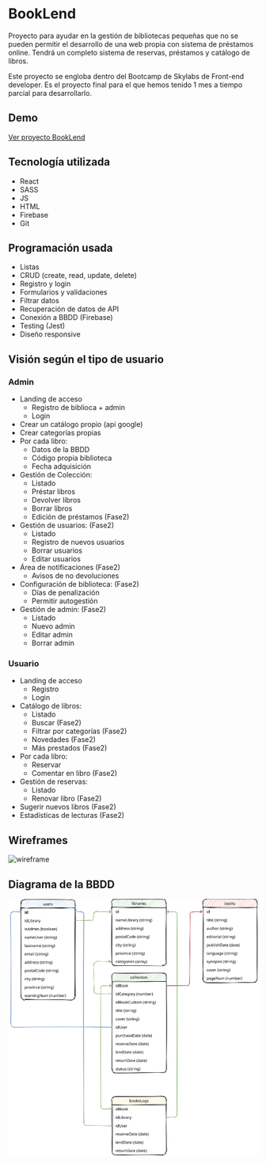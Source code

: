 # BookLend

Proyecto para ayudar en la gestión de bibliotecas pequeñas que no se pueden permitir el desarrollo de una web propia con sistema de préstamos online. Tendrá un completo sistema de reservas, préstamos y catálogo de libros.

Este proyecto se engloba dentro del Bootcamp de Skylabs de Front-end developer. Es el proyecto final para el que hemos tenido 1 mes a tiempo parcial para desarrollarlo.

## Demo

[Ver proyecto BookLend](https://booklend-app.web.app)


## Tecnología utilizada

- React
- SASS
- JS
- HTML
- Firebase
- Git

## Programación usada

- Listas
- CRUD (create, read, update, delete)
- Registro y login
- Formularios y validaciones
- Filtrar datos
- Recuperación de datos de API
- Conexión a BBDD (Firebase)
- Testing (Jest)
- Diseño responsive

## Visión según el tipo de usuario

### Admin

- Landing de acceso
	- Registro de biblioca + admin
	- Login
- Crear un catálogo propio (api google)
- Crear categorías propias
- Por cada libro:
	- Datos de la BBDD
	- Código propia biblioteca
	- Fecha adquisición
- Gestión de Colección:
	- Listado
	- Préstar libros
	- Devolver libros
	- Borrar libros
	- Edición de préstamos (Fase2)
- Gestión de usuarios: (Fase2)
	- Listado
	- Registro de nuevos usuarios
	- Borrar usuarios
	- Editar usuarios
- Área de notificaciones (Fase2)
	- Avisos de no devoluciones
- Configuración de biblioteca: (Fase2)
	- Días de penalización
	- Permitir autogestión
- Gestión de admin: (Fase2)
	- Listado
	- Nuevo admin
	- Editar admin
	- Borrar admin

### Usuario

- Landing de acceso
	- Registro
	- Login
- Catálogo de libros:
	- Listado
	- Buscar (Fase2)
	- Filtrar por categorías (Fase2)
	- Novedades (Fase2)
	- Más prestados (Fase2)
- Por cada libro:
	- Reservar
	- Comentar en libro (Fase2)
- Gestión de reservas:
	- Listado
	- Renovar libro (Fase2)
- Sugerir nuevos libros (Fase2)
- Estadísticas de lecturas (Fase2)

## Wireframes

![wireframe](https://s3.us-west-2.amazonaws.com/secure.notion-static.com/87f69711-5a3c-4d39-bfad-e763a6035be6/Estructura_pantallas.svg?X-Amz-Algorithm=AWS4-HMAC-SHA256&X-Amz-Credential=AKIAT73L2G45O3KS52Y5%2F20201210%2Fus-west-2%2Fs3%2Faws4_request&X-Amz-Date=20201210T170742Z&X-Amz-Expires=86400&X-Amz-Signature=3a4668300e80b528dc810f96177a9c017972d38164d1d0d85efb2c9a642f260b&X-Amz-SignedHeaders=host&response-content-disposition=filename%20%3D"Estructura_pantallas.svg")

## Diagrama de la BBDD

![diagram](https://github.com/saioacoder/booklend/blob/develop/src/img/Booklend_diagram.svg)
